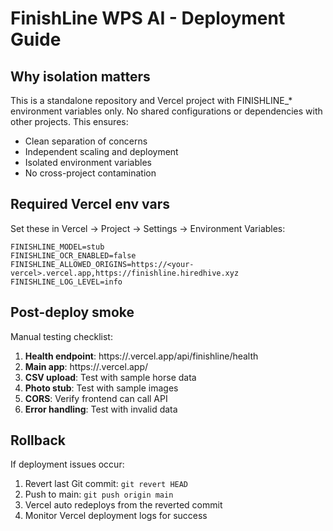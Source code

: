 # FinishLine WPS AI - Deployment Guide

## Why isolation matters

This is a standalone repository and Vercel project with FINISHLINE_* environment variables only. No shared configurations or dependencies with other projects. This ensures:

- Clean separation of concerns
- Independent scaling and deployment
- Isolated environment variables
- No cross-project contamination

## Required Vercel env vars

Set these in Vercel → Project → Settings → Environment Variables:

```
FINISHLINE_MODEL=stub
FINISHLINE_OCR_ENABLED=false
FINISHLINE_ALLOWED_ORIGINS=https://<your-vercel>.vercel.app,https://finishline.hiredhive.xyz
FINISHLINE_LOG_LEVEL=info
```

## Post-deploy smoke

Manual testing checklist:

1. **Health endpoint**: https://<your-vercel>.vercel.app/api/finishline/health
2. **Main app**: https://<your-vercel>.vercel.app/
3. **CSV upload**: Test with sample horse data
4. **Photo stub**: Test with sample images
5. **CORS**: Verify frontend can call API
6. **Error handling**: Test with invalid data

## Rollback

If deployment issues occur:

1. Revert last Git commit: `git revert HEAD`
2. Push to main: `git push origin main`
3. Vercel auto redeploys from the reverted commit
4. Monitor Vercel deployment logs for success

<!-- redeploy nudge -->
